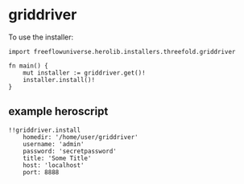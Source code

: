 # griddriver

To use the installer:

```vlang
import freeflowuniverse.herolib.installers.threefold.griddriver

fn main() {
	mut installer := griddriver.get()!
	installer.install()!
}
```

## example heroscript

```hero
!!griddriver.install
    homedir: '/home/user/griddriver'
    username: 'admin'
    password: 'secretpassword'
    title: 'Some Title'
    host: 'localhost'
    port: 8888

```
